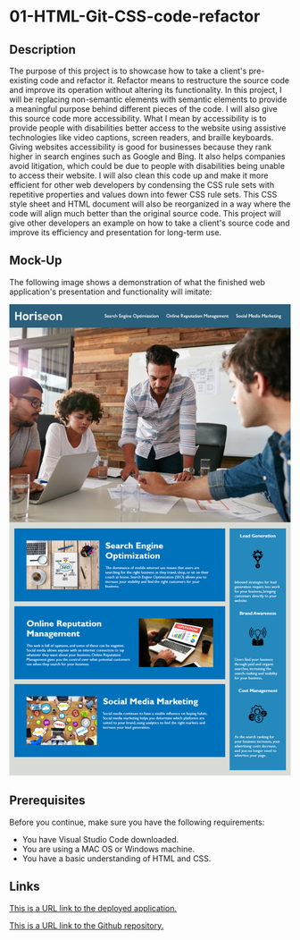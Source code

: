# 01-HTML-Git-CSS-code-refactor

## Description 

The purpose of this project is to showcase how to take a client's pre-existing code and refactor it. Refactor means to restructure the source code and improve its operation without altering its functionality. In this project, I will be replacing non-semantic elements with semantic elements to provide a meaningful purpose behind different pieces of the code. I will also give this source code more accessibility. What I mean by accessibility is to provide people with disabilities better access to the website using assistive technologies like video captions, screen readers, and braille keyboards. Giving websites accessibility is good for businesses because they rank higher in search engines such as Google and Bing. It also helps companies avoid litigation, which could be due to people with disabilities being unable to access their website. I will also clean this code up and make it more efficient for other web developers by condensing the CSS rule sets with repetitive properties and values down into fewer CSS rule sets. This CSS style sheet and HTML document will also be reorganized in a way where the code will align much better than the original source code. This project will give other developers an example on how to take a client's source code and improve its efficiency and presentation for long-term use.

## Mock-Up

The following image shows a demonstration of what the finished web application's presentation and functionality will imitate:

![The Horiseon webpage includes a navigation bar, a header image, and areas with text and images at the bottom of the page.](./assets/images/01-HTML-Git-CSS-code-refactor.png)

## Prerequisites

Before you continue, make sure you have the following requirements:

- You have Visual Studio Code downloaded.
- You are using a MAC OS or Windows machine.
- You have a basic understanding of HTML and CSS.

## Links

[This is a URL link to the deployed application.](https://bungycode.github.io/01-HTML-Git-CSS-code-refactor/)

[This is a URL link to the Github repository.](https://github.com/Bungycode/01-HTML-Git-CSS-code-refactor.git)

